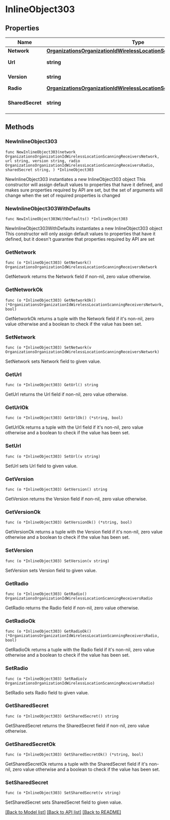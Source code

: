 # InlineObject303

## Properties

Name | Type | Description | Notes
------------ | ------------- | ------------- | -------------
**Network** | [**OrganizationsOrganizationIdWirelessLocationScanningReceiversNetwork**](OrganizationsOrganizationIdWirelessLocationScanningReceiversNetwork.md) |  | 
**Url** | **string** | Receiver Url | 
**Version** | **string** | Scanning API Version | 
**Radio** | [**OrganizationsOrganizationIdWirelessLocationScanningReceiversRadio**](OrganizationsOrganizationIdWirelessLocationScanningReceiversRadio.md) |  | 
**SharedSecret** | **string** | Secret Value for Receiver | 

## Methods

### NewInlineObject303

`func NewInlineObject303(network OrganizationsOrganizationIdWirelessLocationScanningReceiversNetwork, url string, version string, radio OrganizationsOrganizationIdWirelessLocationScanningReceiversRadio, sharedSecret string, ) *InlineObject303`

NewInlineObject303 instantiates a new InlineObject303 object
This constructor will assign default values to properties that have it defined,
and makes sure properties required by API are set, but the set of arguments
will change when the set of required properties is changed

### NewInlineObject303WithDefaults

`func NewInlineObject303WithDefaults() *InlineObject303`

NewInlineObject303WithDefaults instantiates a new InlineObject303 object
This constructor will only assign default values to properties that have it defined,
but it doesn't guarantee that properties required by API are set

### GetNetwork

`func (o *InlineObject303) GetNetwork() OrganizationsOrganizationIdWirelessLocationScanningReceiversNetwork`

GetNetwork returns the Network field if non-nil, zero value otherwise.

### GetNetworkOk

`func (o *InlineObject303) GetNetworkOk() (*OrganizationsOrganizationIdWirelessLocationScanningReceiversNetwork, bool)`

GetNetworkOk returns a tuple with the Network field if it's non-nil, zero value otherwise
and a boolean to check if the value has been set.

### SetNetwork

`func (o *InlineObject303) SetNetwork(v OrganizationsOrganizationIdWirelessLocationScanningReceiversNetwork)`

SetNetwork sets Network field to given value.


### GetUrl

`func (o *InlineObject303) GetUrl() string`

GetUrl returns the Url field if non-nil, zero value otherwise.

### GetUrlOk

`func (o *InlineObject303) GetUrlOk() (*string, bool)`

GetUrlOk returns a tuple with the Url field if it's non-nil, zero value otherwise
and a boolean to check if the value has been set.

### SetUrl

`func (o *InlineObject303) SetUrl(v string)`

SetUrl sets Url field to given value.


### GetVersion

`func (o *InlineObject303) GetVersion() string`

GetVersion returns the Version field if non-nil, zero value otherwise.

### GetVersionOk

`func (o *InlineObject303) GetVersionOk() (*string, bool)`

GetVersionOk returns a tuple with the Version field if it's non-nil, zero value otherwise
and a boolean to check if the value has been set.

### SetVersion

`func (o *InlineObject303) SetVersion(v string)`

SetVersion sets Version field to given value.


### GetRadio

`func (o *InlineObject303) GetRadio() OrganizationsOrganizationIdWirelessLocationScanningReceiversRadio`

GetRadio returns the Radio field if non-nil, zero value otherwise.

### GetRadioOk

`func (o *InlineObject303) GetRadioOk() (*OrganizationsOrganizationIdWirelessLocationScanningReceiversRadio, bool)`

GetRadioOk returns a tuple with the Radio field if it's non-nil, zero value otherwise
and a boolean to check if the value has been set.

### SetRadio

`func (o *InlineObject303) SetRadio(v OrganizationsOrganizationIdWirelessLocationScanningReceiversRadio)`

SetRadio sets Radio field to given value.


### GetSharedSecret

`func (o *InlineObject303) GetSharedSecret() string`

GetSharedSecret returns the SharedSecret field if non-nil, zero value otherwise.

### GetSharedSecretOk

`func (o *InlineObject303) GetSharedSecretOk() (*string, bool)`

GetSharedSecretOk returns a tuple with the SharedSecret field if it's non-nil, zero value otherwise
and a boolean to check if the value has been set.

### SetSharedSecret

`func (o *InlineObject303) SetSharedSecret(v string)`

SetSharedSecret sets SharedSecret field to given value.



[[Back to Model list]](../README.md#documentation-for-models) [[Back to API list]](../README.md#documentation-for-api-endpoints) [[Back to README]](../README.md)


